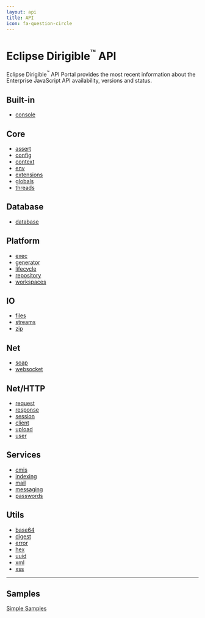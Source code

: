 ```yaml
---
layout: api
title: API
icon: fa-question-circle
---
```


Eclipse Dirigible<sup>&trade;</sup> API
===

Eclipse Dirigible<sup>&trade;</sup> API Portal provides the most recent information about the Enterprise JavaScript API availability, versions and status.



Built-in
---

* [console](console.html)


Core
---

* [assert](assert.html)
* [config](config.html)
* [context](context.html)
* [env](env.html)
* [extensions](extensions.html)
* [globals](globals.html)
* [threads](threads.html)


Database
---

* [database](database.html)



Platform
---

* [exec](exec.html)
* [generator](generator.html)
* [lifecycle](lifecycle.html)
* [repository](repository.html)
* [workspaces](workspaces.html)


IO
---

* [files](files.html)
* [streams](streams.html)
* [zip](zip.html)


Net
---

* [soap](soap.html)
* [websocket](websocket.html)


Net/HTTP
----

* [request](http_request.html)
* [response](http_response.html)
* [session](http_session.html)
* [client](http_client.html)
* [upload](http_upload.html)
* [user](http_user.html)


Services
---

* [cmis](cmis.html)
* [indexing](indexing.html)
* [mail](mail.html)
* [messaging](messaging.html)
* [passwords](passwords.html)


Utils
---

* [base64](utils_base64.html)
* [digest](utils_digest.html)
* [error](utils_error.html)
* [hex](utils_hex.html)
* [uuid](utils_uuid.html)
* [xml](utils_xml.html)
* [xss](utils_xss.html)


---

Samples
---

[Simple Samples](../samples/index.html)

